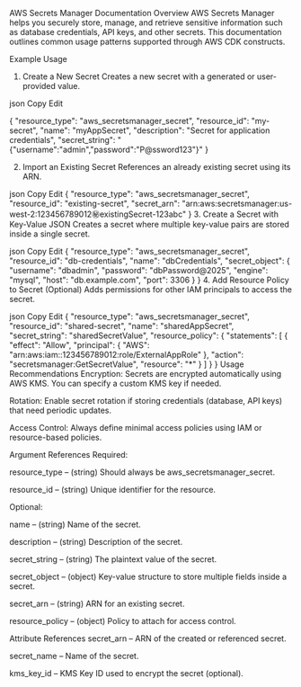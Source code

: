 AWS Secrets Manager Documentation
Overview
AWS Secrets Manager helps you securely store, manage, and retrieve sensitive information such as database credentials, API keys, and other secrets.
This documentation outlines common usage patterns supported through AWS CDK constructs.

Example Usage
1. Create a New Secret
Creates a new secret with a generated or user-provided value.

json
Copy
Edit

{
    "resource_type": "aws_secretsmanager_secret",
    "resource_id": "my-secret",
    "name": "myAppSecret",
    "description": "Secret for application credentials",
    "secret_string": "{\"username\":\"admin\",\"password\":\"P@ssword123\"}"
}


2. Import an Existing Secret
References an already existing secret using its ARN.

json
Copy
Edit
{
    "resource_type": "aws_secretsmanager_secret",
    "resource_id": "existing-secret",
    "secret_arn": "arn:aws:secretsmanager:us-west-2:123456789012:secret:existingSecret-123abc"
}
3. Create a Secret with Key-Value JSON
Creates a secret where multiple key-value pairs are stored inside a single secret.

json
Copy
Edit
{
    "resource_type": "aws_secretsmanager_secret",
    "resource_id": "db-credentials",
    "name": "dbCredentials",
    "secret_object": {
        "username": "dbadmin",
        "password": "dbPassword@2025",
        "engine": "mysql",
        "host": "db.example.com",
        "port": 3306
    }
}
4. Add Resource Policy to Secret (Optional)
Adds permissions for other IAM principals to access the secret.

json
Copy
Edit
{
    "resource_type": "aws_secretsmanager_secret",
    "resource_id": "shared-secret",
    "name": "sharedAppSecret",
    "secret_string": "sharedSecretValue",
    "resource_policy": {
        "statements": [
            {
                "effect": "Allow",
                "principal": {
                    "AWS": "arn:aws:iam::123456789012:role/ExternalAppRole"
                },
                "action": "secretsmanager:GetSecretValue",
                "resource": "*"
            }
        ]
    }
}
Usage Recommendations
Encryption: Secrets are encrypted automatically using AWS KMS. You can specify a custom KMS key if needed.

Rotation: Enable secret rotation if storing credentials (database, API keys) that need periodic updates.

Access Control: Always define minimal access policies using IAM or resource-based policies.

Argument References
Required:

resource_type – (string) Should always be aws_secretsmanager_secret.

resource_id – (string) Unique identifier for the resource.

Optional:

name – (string) Name of the secret.

description – (string) Description of the secret.

secret_string – (string) The plaintext value of the secret.

secret_object – (object) Key-value structure to store multiple fields inside a secret.

secret_arn – (string) ARN for an existing secret.

resource_policy – (object) Policy to attach for access control.

Attribute References
secret_arn – ARN of the created or referenced secret.

secret_name – Name of the secret.

kms_key_id – KMS Key ID used to encrypt the secret (optional).


